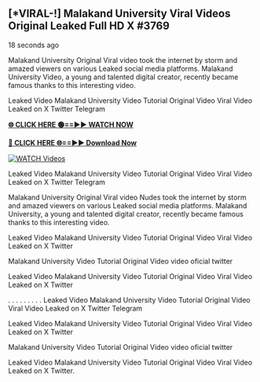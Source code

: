 ## [*VIRAL-!] Malakand University Viral Videos Original Leaked Full HD X #3769

18 seconds ago

Malakand University Original Viral video took the internet by storm and amazed viewers on various Leaked social media platforms. Malakand University Video, a young and talented digital creator, recently became famous thanks to this interesting video.

Leaked Video Malakand University Video Tutorial Original Video Viral Video Leaked on X Twitter Telegram

**[🌐 CLICK HERE 🟢==►► WATCH NOW](https://russelviper69.blogspot.com/p/valo-video.html)**

**[🔴 CLICK HERE 🌐==►► Download Now](https://russelviper69.blogspot.com/p/valo-video.html)**

[![WATCH Videos](https://i.imgur.com/dJHk4Zq.gif)](https://russelviper69.blogspot.com/p/valo-video.html)

Leaked Video Malakand University Video Tutorial Original Video Viral Video Leaked on X Twitter Telegram

Malakand University Original Viral video Nudes took the internet by storm and amazed viewers on various Leaked social media platforms. Malakand University, a young and talented digital creator, recently became famous thanks to this interesting video.

Leaked Video Malakand University Video Tutorial Original Video Viral Video Leaked on X Twitter

Malakand University Video Tutorial Original Video video oficial twitter

Leaked Video Malakand University Video Tutorial Original Video Viral Video Leaked on X Twitter

. . . . . . . . . Leaked Video Malakand University Video Tutorial Original Video Viral Video Leaked on X Twitter Telegram

Leaked Video Malakand University Video Tutorial Original Video Viral Video Leaked on X Twitter

Malakand University Video Tutorial Original Video video oficial twitter

Leaked Video Malakand University Video Tutorial Original Video Viral Video Leaked on X Twitter.
